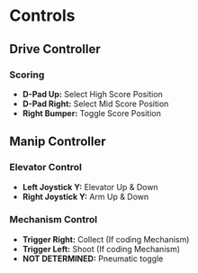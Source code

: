 # Controls
## Drive Controller
### Scoring
 - **D-Pad Up:** Select High Score Position
 - **D-Pad Right:** Select Mid Score Position
 - **Right Bumper:** Toggle Score Position

## Manip Controller
### Elevator Control
 - **Left Joystick Y:** Elevator Up & Down
 - **Right Joystick Y:** Arm Up & Down
### Mechanism Control
 - **Trigger Right:** Collect (If coding Mechanism)
 - **Trigger Left:** Shoot (If coding Mechanism)
 - **NOT DETERMINED:** Pneumatic toggle
